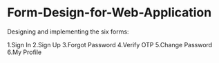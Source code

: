 # Form-Design-for-Web-Application

Designing and implementing the six forms:

1.Sign In
2.Sign Up
3.Forgot Password
4.Verify OTP
5.Change Password
6.My Profile
